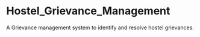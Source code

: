 # Hostel_Grievance_Management
A Grievance management system to identify and resolve hostel grievances.
